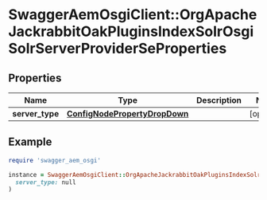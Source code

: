 # SwaggerAemOsgiClient::OrgApacheJackrabbitOakPluginsIndexSolrOsgiSolrServerProviderSeProperties

## Properties

| Name | Type | Description | Notes |
| ---- | ---- | ----------- | ----- |
| **server_type** | [**ConfigNodePropertyDropDown**](ConfigNodePropertyDropDown.md) |  | [optional] |

## Example

```ruby
require 'swagger_aem_osgi'

instance = SwaggerAemOsgiClient::OrgApacheJackrabbitOakPluginsIndexSolrOsgiSolrServerProviderSeProperties.new(
  server_type: null
)
```

